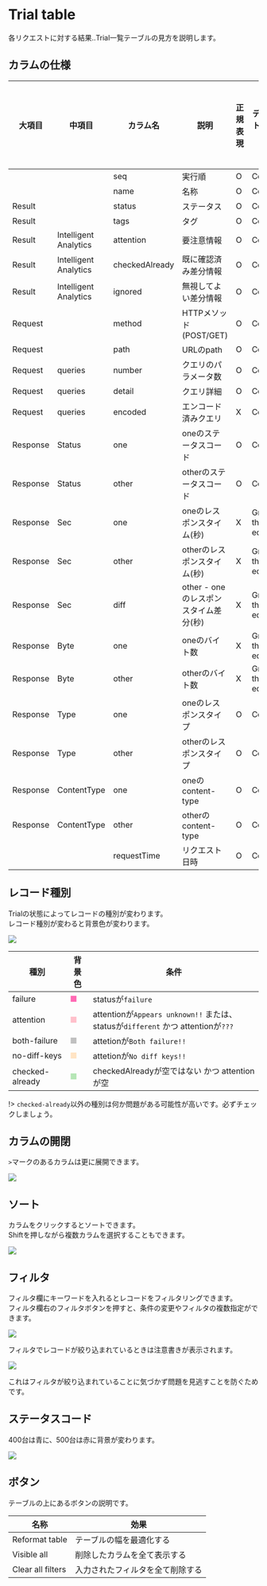 Trial table
===========

各リクエストに対する結果..Trial一覧テーブルの見方を説明します。


カラムの仕様
------------

|  大項目  |        中項目         |    カラム名    |                 説明                  | 正規表現 |  デフォルト絞り込み   | デフォルト表示 |
| -------- | --------------------- | -------------- | ------------------------------------- | -------- | --------------------- | -------------- |
|          |                       | seq            | 実行順                                | O        | Contains              | O              |
|          |                       | name           | 名称                                  | O        | Contains              | O              |
| Result   |                       | status         | ステータス                            | O        | Contains              | O              |
| Result   |                       | tags           | タグ                                  | O        | Contains              | O              |
| Result   | Intelligent Analytics | attention      | 要注意情報                            | O        | Contains              | O              |
| Result   | Intelligent Analytics | checkedAlready | 既に確認済み差分情報                  | O        | Contains              | X              |
| Result   | Intelligent Analytics | ignored        | 無視してよい差分情報                  | O        | Contains              | X              |
| Request  |                       | method         | HTTPメソッド(POST/GET)                | O        | Contains              | O              |
| Request  |                       | path           | URLのpath                             | O        | Contains              | O              |
| Request  | queries               | number         | クエリのパラメータ数                  | O        | Contains              | X              |
| Request  | queries               | detail         | クエリ詳細                            | O        | Contains              | X              |
| Request  | queries               | encoded        | エンコード済みクエリ                  | X        | Contains              | X              |
| Response | Status                | one            | oneのステータスコード                 | O        | Contains              | O              |
| Response | Status                | other          | otherのステータスコード               | O        | Contains              | O              |
| Response | Sec                   | one            | oneのレスポンスタイム(秒)             | X        | Grater than or equals | O              |
| Response | Sec                   | other          | otherのレスポンスタイム(秒)           | X        | Grater than or equals | O              |
| Response | Sec                   | diff           | other - oneのレスポンスタイム差分(秒) | X        | Grater than or equals | O              |
| Response | Byte                  | one            | oneのバイト数                         | X        | Grater than or equals | O              |
| Response | Byte                  | other          | otherのバイト数                       | X        | Grater than or equals | O              |
| Response | Type                  | one            | oneのレスポンスタイプ                 | O        | Contains              | O              |
| Response | Type                  | other          | otherのレスポンスタイプ               | O        | Contains              | O              |
| Response | ContentType           | one            | oneのcontent-type                     | O        | Contains              | x              |
| Response | ContentType           | other          | otherのcontent-type                   | O        | Contains              | x              |
|          |                       | requestTime    | リクエスト日時                        | O        | Contains              | O              |


レコード種別
------------

Trialの状態によってレコードの種別が変わります。  
レコード種別が変わると背景色が変わります。

![](./resources/table/record.png)

|      種別       |                背景色                 |                                       条件                                        |
| --------------- | ------------------------------------- | --------------------------------------------------------------------------------- |
| failure         | <span style="color: hotpink">■</span> | statusが`failure`                                                                 |
| attention       | <span style="color: pink">■</span>    | attentionが`Appears unknown!!` または、 statusが`different` かつ attentionが`???` |
| both-failure    | <span style="color: silver">■</span>  | attetionが`Both failure!!`                                                        |
| no-diff-keys    | <span style="color: bisque">■</span>  | attetionが`No diff keys!!`                                                        |
| checked-already | <span style="color: #b6e6b6">■</span> | checkedAlreadyが空ではない かつ attentionが空                                     |

!> `checked-already`以外の種別は何か問題がある可能性が高いです。必ずチェックしましょう。


カラムの開閉
------------

`>`マークのあるカラムは更に展開できます。

![](./resources/table/columnexpand.gif)


ソート
------

カラムをクリックするとソートできます。  
Shiftを押しながら複数カラムを選択することもできます。

![](./resources/table/sort.gif)


フィルタ
--------

フィルタ欄にキーワードを入れるとレコードをフィルタリングできます。  
フィルタ欄右のフィルタボタンを押すと、条件の変更やフィルタの複数指定ができます。

![](./resources/table/filter.gif)

フィルタでレコードが絞り込まれているときは注意書きが表示されます。

![](./resources/table/filter-marker.png)

これはフィルタが絞り込まれていることに気づかず問題を見逃すことを防ぐためです。


ステータスコード
----------------

400台は青に、500台は赤に背景が変わります。

![](./resources/table/statuscode.png)


ボタン
------

テーブルの上にあるボタンの説明です。

|       名称        |               効果               |
| ----------------- | -------------------------------- |
| Reformat table    | テーブルの幅を最適化する         |
| Visible all       | 削除したカラムを全て表示する     |
| Clear all filters | 入力されたフィルタを全て削除する |


